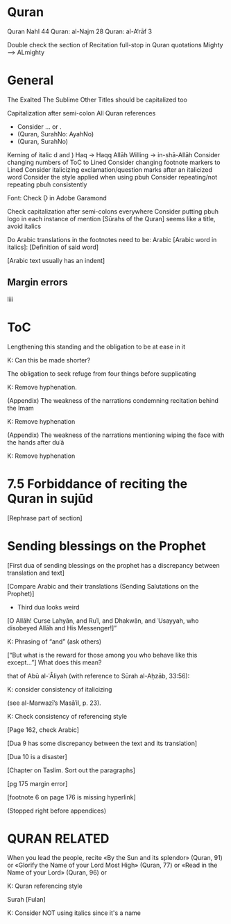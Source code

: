 # Quran

Quran Nahl 44
Quran: al-Najm 28
Quran: al-A‘rāf 3

Double check the section of Recitation
full-stop in Quran quotations
Mighty --> ALmighty

# General

The Exalted
The Sublime
Other Titles should be capitalized too

Capitalization after semi-colon
All Quran references
- Consider ... or .
- (Quran, SurahNo: AyahNo)
- (Quran, SurahNo)

Kerning of italic d and )
Haq -> Haqq
Allāh Willing -> in-shā-Allāh
Consider changing numbers of ToC to Lined
Consider changing footnote markers to Lined
Consider italicizing exclamation/question marks after an italicized word
Consider the style applied when using pbuh
Consider repeating/not repeating pbuh consistently

Font: Check Ḍ in Adobe Garamond

Check capitalization after semi-colons everywhere
Consider putting pbuh logo in each instance of mention
[Sūrahs of the Quran] seems like a title, avoid italics

Do Arabic translations in the footnotes need to be:
Arabic [Arabic word in italics]: [Definition of said word]

[Arabic text usually has an indent]

## Margin errors

liii

# ToC

Lengthening this standing and the obligation to be at ease in it

K: Can this be made shorter?

The obligation to seek refuge from four things before supplicating

K: Remove hyphenation.

(Appendix) The weakness of the narrations condemning recitation behind the Imam

K: Remove hyphenation

(Appendix) The weakness of the narrations mentioning wiping the face with the hands after duʿā

K: Remove hyphenation

<!-- TODO: END OF TOC -->

# 7.5 Forbiddance of reciting the Quran in sujūd
[Rephrase part of section]

# Sending blessings on the Prophet

[First dua of sending blessings on the prophet has a discrepancy between translation and text]

[Compare Arabic and their translations (Sending Salutations on the Prophet)]
- Third dua looks weird

[O Allāh! Curse Lahyān, and Ruʾl, and Dhakwān, and ʿUsayyah, who disobeyed Allāh and His Messenger!]”

K: Phrasing of “and” (ask others)

[“But what is the reward for those among you who behave like this except…”] What does this mean?

that of Abū al-ʿĀliyah (with reference to Sūrah al-Aḥzāb, 33:56):

K: consider consistency of italicizing

(see al-Marwazī’s Masāʾil, p. 23).

K: Check consistency of referencing style

[Page 162, check Arabic]

[Dua 9 has some discrepancy between the text and its translation]

[Dua 10 is a disaster]

[Chapter on Taslim. Sort out the paragraphs]

[pg 175 margin error]

[footnote 6 on page 176 is missing hyperlink]

(Stopped right before appendices)

# QURAN RELATED

When you lead the people, recite «By the Sun and its splendor» (Quran, 91) or «Glorify the Name of your Lord Most High» (Quran, 77) or «Read in the Name of your Lord» (Quran, 96) or

K: Quran referencing style

Surah [Fulan]

K: Consider NOT using italics since it's a name



